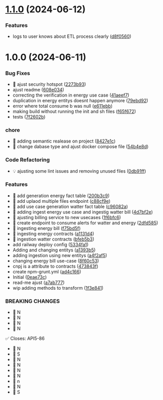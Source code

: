 # [1.1.0](https://github.com/quarks-team/projeto-integrador-tecsus-backend/compare/v1.0.0...v1.1.0) (2024-06-12)


### Features

* logs to user knows about ETL process clearly ([d8f0560](https://github.com/quarks-team/projeto-integrador-tecsus-backend/commit/d8f0560dee5bd34b1fe2346fdf48d472ace24194))

# 1.0.0 (2024-06-11)


### Bug Fixes

* 🐛 ajust security hotspot ([2273b93](https://github.com/quarks-team/projeto-integrador-tecsus-backend/commit/2273b93d6de70c071ed390f844e62733d9a67fd0))
* ajust readme ([608e034](https://github.com/quarks-team/projeto-integrador-tecsus-backend/commit/608e03461436d66f03e436962f5c1af08bda14a3))
* correcting the verification in energy use case ([41aeef7](https://github.com/quarks-team/projeto-integrador-tecsus-backend/commit/41aeef7ff149db8184c2c9c81eff7b26156ee7b9))
* duplication in energy entitys doesnt happen anymore ([79ebd92](https://github.com/quarks-team/projeto-integrador-tecsus-backend/commit/79ebd92b5c1d18c45c1252860074edf47cc6c42c))
* error where total consume b was null ([e611ebb](https://github.com/quarks-team/projeto-integrador-tecsus-backend/commit/e611ebbd5f49107e8d059cb77f96bd5a6da24bc9))
* making build without running the init and sh files ([f65f672](https://github.com/quarks-team/projeto-integrador-tecsus-backend/commit/f65f672ffd8368c5dfd885c334befad422f3fed2))
* tests ([7f2602b](https://github.com/quarks-team/projeto-integrador-tecsus-backend/commit/7f2602b0c3a5ba0ddddadd588c1935e6aed73163))


### chore

* 🤖 adding semantic realease on project ([8427e1c](https://github.com/quarks-team/projeto-integrador-tecsus-backend/commit/8427e1c8b99eb9e9462a3e3efc550270e55152ea))
* 🤖 change dabase type and ajust docker compose file ([54b4e8d](https://github.com/quarks-team/projeto-integrador-tecsus-backend/commit/54b4e8d8e0f3f2bc8e40e6be66abab9741762267))


### Code Refactoring

* 💡 ajusting some lint issues and removing unused files ([0db91ff](https://github.com/quarks-team/projeto-integrador-tecsus-backend/commit/0db91ff5cda52b6c096ee83a0cfd4340ce6a43a2))


### Features

* 🎸 add generation energy fact table ([200b3c9](https://github.com/quarks-team/projeto-integrador-tecsus-backend/commit/200b3c9680139c5d7ad0a05d35d997657a1251ab))
* 🎸 add uplaod multiple files endpoint ([c88cf9e](https://github.com/quarks-team/projeto-integrador-tecsus-backend/commit/c88cf9ec42521dacf61fb02d968b1f9dc46db2f3))
* 🎸 add use case generation watter fact table ([c96082a](https://github.com/quarks-team/projeto-integrador-tecsus-backend/commit/c96082a11c2a925618267846c2b4e22de793aa03))
* 🎸 adding ingest energy use case and ingestig watter bill ([4d7bf2e](https://github.com/quarks-team/projeto-integrador-tecsus-backend/commit/4d7bf2eee6cf0fc1f9a9ea005e81e034848599d3))
* 🎸 ajusting billing service to new usecases ([1f6bfc6](https://github.com/quarks-team/projeto-integrador-tecsus-backend/commit/1f6bfc660ed1638c593032ebb46f9a0a5096ea6a))
* 🎸 create endpoint to consume alerts for watter and energy ([2dfd585](https://github.com/quarks-team/projeto-integrador-tecsus-backend/commit/2dfd585d74d33fd856a0a6284b69f2ec798b7d89))
* 🎸 ingesting energy bill ([f75bd5f](https://github.com/quarks-team/projeto-integrador-tecsus-backend/commit/f75bd5f35ae31a3ff941f7e771ceafd34f3cfdb2))
* 🎸 ingesting energy contracts ([a1131d4](https://github.com/quarks-team/projeto-integrador-tecsus-backend/commit/a1131d45c2e2ad3487c52a2a2563bbaae62e7257))
* 🎸 ingestion watter contracts ([bfeb5b3](https://github.com/quarks-team/projeto-integrador-tecsus-backend/commit/bfeb5b31436fc4e6e9105c8cba855747fb62329d))
* add railway deploy config ([5334fa1](https://github.com/quarks-team/projeto-integrador-tecsus-backend/commit/5334fa11d1483296f6d055aedc29e944ade02102))
* Adding and changing entitys ([a1393b5](https://github.com/quarks-team/projeto-integrador-tecsus-backend/commit/a1393b53c124008c818c6304039de8470490ffef))
* adding ingestion using new entitys ([a4f2af5](https://github.com/quarks-team/projeto-integrador-tecsus-backend/commit/a4f2af5b211ddeb576535278eec8fb23dea41dbb))
* changing energy bill use-case ([8f60c53](https://github.com/quarks-team/projeto-integrador-tecsus-backend/commit/8f60c53ec20177055e7fbd4daedce0f832caacfd))
* cnpj is a attribute to contracts ([473843f](https://github.com/quarks-team/projeto-integrador-tecsus-backend/commit/473843f5d1d6364062f1869b8b15958ae11743d0))
* create npm-grunt.yml ([ad4c166](https://github.com/quarks-team/projeto-integrador-tecsus-backend/commit/ad4c166c72ee0f3cb7ad1b11db27f638d67a3ccf))
* Initial ([0eae73c](https://github.com/quarks-team/projeto-integrador-tecsus-backend/commit/0eae73c69227a82f890899e7be66ac048a63917d))
* read-me ajust ([a7ab777](https://github.com/quarks-team/projeto-integrador-tecsus-backend/commit/a7ab777700a1f0b6b3b1316cc2d55e9d1946afce))
* wip adding methods to transform ([1f3e841](https://github.com/quarks-team/projeto-integrador-tecsus-backend/commit/1f3e841a166e69f297b7d9ab61c4eae487cbd758))


### BREAKING CHANGES

* 🧨 N
* 🧨 N
* 🧨 N
* 🧨 N

✅ Closes: API5-86
* 🧨 N
* 🧨 S
* 🧨 N
* 🧨 N
* 🧨 N
* 🧨 N
* 🧨 n
* 🧨 N
* 🧨 S
